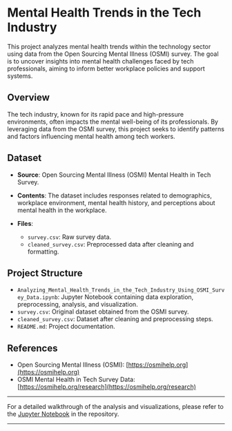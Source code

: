 # Mental Health Trends in the Tech Industry

This project analyzes mental health trends within the technology sector using data from the Open Sourcing Mental Illness (OSMI) survey. The goal is to uncover insights into mental health challenges faced by tech professionals, aiming to inform better workplace policies and support systems.

## Overview

The tech industry, known for its rapid pace and high-pressure environments, often impacts the mental well-being of its professionals. By leveraging data from the OSMI survey, this project seeks to identify patterns and factors influencing mental health among tech workers.

## Dataset

* **Source**: Open Sourcing Mental Illness (OSMI) Mental Health in Tech Survey.
* **Contents**: The dataset includes responses related to demographics, workplace environment, mental health history, and perceptions about mental health in the workplace.
* **Files**:

  * `survey.csv`: Raw survey data.
  * `cleaned_survey.csv`: Preprocessed data after cleaning and formatting.

## Project Structure

* `Analyzing_Mental_Health_Trends_in_the_Tech_Industry_Using_OSMI_Survey_Data.ipynb`: Jupyter Notebook containing data exploration, preprocessing, analysis, and visualization.
* `survey.csv`: Original dataset obtained from the OSMI survey.
* `cleaned_survey.csv`: Dataset after cleaning and preprocessing steps.
* `README.md`: Project documentation.

## References

* Open Sourcing Mental Illness (OSMI): [https://osmihelp.org](https://osmihelp.org)
* OSMI Mental Health in Tech Survey Data: [https://osmihelp.org/research](https://osmihelp.org/research)

---

For a detailed walkthrough of the analysis and visualizations, please refer to the [Jupyter Notebook](https://github.com/sarakhalili/Mental-Health-Trends/blob/main/Analyzing_Mental_Health_Trends_in_the_Tech_Industry_Using_OSMI_Survey_Data.ipynb) in the repository.

---

[1]: https://github.com/topics/mental-health?utm_source=chatgpt.com "mental-health · GitHub Topics"
[2]: https://thelittlewhitehouse.dk/2024/07/16/mental-health-trends-of-2024-do-they-actually-work/?utm_source=chatgpt.com "Mental Health trends of 2024: Do they actually work? - The Little White House"
[3]: https://pmc.ncbi.nlm.nih.gov/articles/PMC12034257/?utm_source=chatgpt.com "Mapping the landscape of mental health research through Google ..."
[4]: https://orcid.org/0000-0003-4691-2630?utm_source=chatgpt.com "Sara Evans-Lacko (0000-0003-4691-2630) - ORCID"

